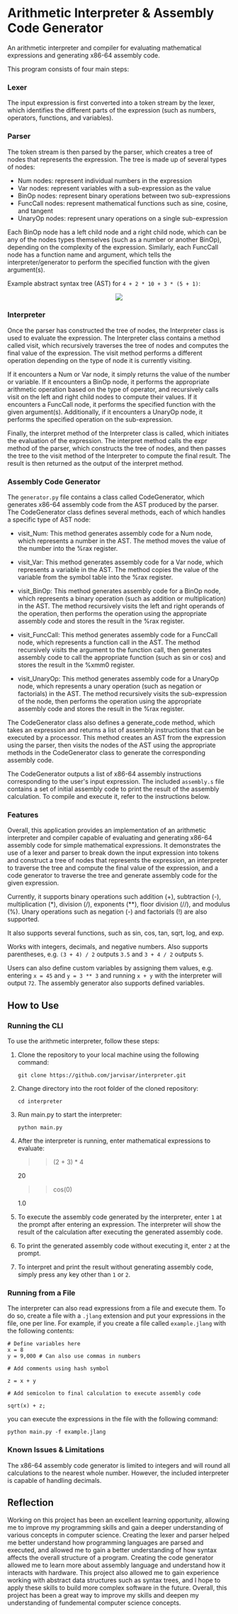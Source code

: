 # Arithmetic Interpreter & Assembly Code Generator
An arithmetic interpreter and compiler for evaluating mathematical expressions and generating x86-64 assembly code.

This program consists of four main steps:

### Lexer
The input expression is first converted into a token stream by the lexer, which identifies the different parts of the expression (such as numbers, operators, functions, and variables).

### Parser
The token stream is then parsed by the parser, which creates a tree of nodes that represents the expression. The tree is made up of several types of nodes: 

* Num nodes: represent individual numbers in the expression
* Var nodes: represent variables with a sub-expression as the value
* BinOp nodes: represent binary operations between two sub-expressions
* FuncCall nodes: represent mathematical functions such as sine, cosine, and tangent 
* UnaryOp nodes: represent unary operations on a single sub-expression

Each BinOp node has a left child node and a right child node, which can be any of the nodes types themselves (such as a number or another BinOp), depending on the complexity of the expression. Similarly, each FuncCall node has a function name and argument, which tells the interpreter/generator to perform the specified function with the given argument(s).

Example abstract syntax tree (AST) for `4 + 2 * 10 + 3 * (5 + 1)`:

<p align="center">
  <img src="https://keleshev.com/abstract-syntax-tree-an-example-in-c/ast.svg"/>
</p>

### Interpreter
Once the parser has constructed the tree of nodes, the Interpreter class is used to evaluate the expression. The Interpreter class contains a method called visit, which recursively traverses the tree of nodes and computes the final value of the expression. The visit method performs a different operation depending on the type of node it is currently visiting.

If it encounters a Num or Var node, it simply returns the value of the number or variable. If it encounters a BinOp node, it performs the appropriate arithmetic operation based on the type of operator, and recursively calls visit on the left and right child nodes to compute their values. If it encounters a FuncCall node, it performs the specified function with the given argument(s). Additionally, if it encounters a UnaryOp node, it performs the specified operation on the sub-expression.

Finally, the interpret method of the Interpreter class is called, which initiates the evaluation of the expression. The interpret method calls the expr method of the parser, which constructs the tree of nodes, and then passes the tree to the visit method of the Interpreter to compute the final result. The result is then returned as the output of the interpret method.

### Assembly Code Generator

The `generator.py` file contains a class called CodeGenerator, which generates x86-64 assembly code from the AST produced by the parser. The CodeGenerator class defines several methods, each of which handles a specific type of AST node:

* visit_Num: This method generates assembly code for a Num node, which represents a number in the AST. The method moves the value of the number into the %rax register.

* visit_Var: This method generates assembly code for a Var node, which represents a variable in the AST. The method copies the value of the variable from the symbol table into the %rax register.

* visit_BinOp: This method generates assembly code for a BinOp node, which represents a binary operation (such as addition or multiplication) in the AST. The method recursively visits the left and right operands of the operation, then performs the operation using the appropriate assembly code and stores the result in the %rax register.

* visit_FuncCall: This method generates assembly code for a FuncCall node, which represents a function call in the AST. The method recursively visits the argument to the function call, then generates assembly code to call the appropriate function (such as sin or cos) and stores the result in the %xmm0 register.

* visit_UnaryOp: This method generates assembly code for a UnaryOp node, which represents a unary operation (such as negation or factorials) in the AST. The method recursively visits the sub-expression of the node, then performs the operation using the appropriate assembly code and stores the result in the %rax register.

The CodeGenerator class also defines a generate_code method, which takes an expression and returns a list of assembly instructions that can be executed by a processor. This method creates an AST from the expression using the parser, then visits the nodes of the AST using the appropriate methods in the CodeGenerator class to generate the corresponding assembly code.

The CodeGenerator outputs a list of x86-64 assembly instructions corresponding to the user's input expression. The included `assembly.s` file contains a set of initial assembly code to print the result of the assembly calculation. To compile and execute it, refer to the instructions below.

### Features
Overall, this application provides an implementation of an arithmetic interpreter and compiler capable of evaluating and generating x86-64 assembly code for simple mathematical expressions. It demonstrates the use of a lexer and parser to break down the input expression into tokens and construct a tree of nodes that represents the expression, an interpreter to traverse the tree and compute the final value of the expression, and a code generator to traverse the tree and generate assembly code for the given expression.

Currently, it supports binary operations such addition (+), subtraction (-), multiplication (*), division (/), exponents (**), floor division (//), and modulus (%). Unary operations such as negation (-) and factorials (!) are also supported.

It also supports several functions, such as sin, cos, tan, sqrt, log, and exp.

Works with integers, decimals, and negative numbers. Also supports parentheses, e.g. `(3 + 4) / 2` outputs `3.5` and `3 + 4 / 2` outputs `5`.

Users can also define custom variables by assigning them values, e.g. entering `x = 45` and `y = 3 ** 3` and running `x + y` with the interpreter will output `72`. The assembly generator also supports defined variables.

## How to Use

### Running the CLI

To use the arithmetic interpreter, follow these steps:

1. Clone the repository to your local machine using the following command:

	`git clone https://github.com/jarvisar/interpreter.git`
    
2. Change directory into the root folder of the cloned repository:

	`cd interpreter`
    
3. Run main.py to start the interpreter:

	`python main.py`
    
4. After the interpreter is running, enter mathematical expressions to evaluate:

	>> (2 + 3) * 4
    
	20
    
    
	>> cos(0)
    
 	1.0
    
5. To execute the assembly code generated by the interpreter, enter `1` at the prompt after entering an expression. The interpreter will show the result of the calculation after executing the generated assembly code.
6. To print the generated assembly code without executing it, enter `2` at the prompt.
7. To interpret and print the result without generating assembly code, simply press any key other than `1` or `2`.
     
### Running from a File

The interpreter can also read expressions from a file and execute them. To do so, create a file with a `.jlang` extension and put your expressions in the file, one per line. For example, if you create a file called `example.jlang` with the following contents:

	# Define variables here
	x = 8 
	y = 9,000 # Can also use commas in numbers

	# Add comments using hash symbol

	z = x + y

	# Add semicolon to final calculation to execute assembly code

	sqrt(x) + z;
	
you can execute the expressions in the file with the following command:

	python main.py -f example.jlang
 
### Known Issues & Limitations

The x86-64 assembly code generator is limited to integers and will round all calculations to the nearest whole number. However, the included interpreter is capable of handling decimals.

## Reflection

Working on this project has been an excellent learning opportunity, allowing me to improve my programming skills and gain a deeper understanding of various concepts in computer science. Creating the lexer and parser helped me better understand how programming languages are parsed and executed, and allowed me to gain a better understanding of how syntax affects the overall structure of a program. Creating the code generator allowed me to learn more about assembly language and understand how it interacts with hardware. This project also allowed me to gain experience working with abstract data structures such as syntax trees, and I hope to apply these skills to build more complex software in the future. Overall, this project has been a great way to improve my skills and deepen my understanding of fundemental computer science concepts.
